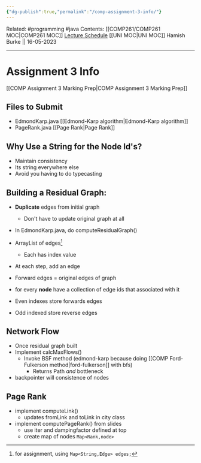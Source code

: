 ```yaml
---
{"dg-publish":true,"permalink":"/comp-assignment-3-info/"}
---
```


Related: #programming #java 
Contents: [[COMP261/COMP261 MOC\|COMP261 MOC]]
[Lecture Schedule](https://ecs.wgtn.ac.nz/Courses/COMP261_2023T1/LectureSchedule)
[[UNI MOC\|UNI MOC]]
Hamish Burke || 16-05-2023
***

# Assignment 3 Info

[[COMP Assignment 3 Marking Prep\|COMP Assignment 3 Marking Prep]]


## Files to Submit

- EdmondKarp.java [[Edmond-Karp algorithm\|Edmond-Karp algorithm]]
- PageRank.java [[Page Rank\|Page Rank]]

## Why Use a String for the Node Id's?

- Maintain consistency
- Its string everywhere else
- Avoid you having to do typecasting

## Building a Residual Graph:

- **Duplicate** edges from initial graph
	- Don't have to update original graph at all
- In EdmondKarp.java, do computeResidualGraph()
- ArrayList of edges[^1]
	- Each has index value
- At each step, add an edge
- Forward edges = original edges of graph
- for every **node** have a collection of edge ids that associated with it

- Even indexes store forwards edges
- Odd indexed store reverse edges

## Network Flow

- Once residual graph built
- Implement calcMaxFlows()
	- Invoke BSF method (edmond-karp because doing [[COMP Ford-Fulkerson method\|ford-fulkerson]] with bfs)
		- Returns Path *and* bottleneck
- backpointer will consistence of nodes

## Page Rank

- implement computeLink()
	- updates fromLink and toLink in city class
- implement computePageRank() from slides
	- use iter and dampingfactor defined at top
	- create map of nodes `Map<Rank,node>`

[^1]: for assignment, using `Map<String,Edge> edges;`
